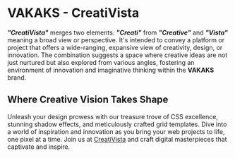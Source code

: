 # VAKAKS - CreatiVista

***"CreatiVista"*** merges two elements: ***"Creati"*** from ***"Creative"*** and ***"Vista"*** meaning a broad view or perspective. It's intended to convey a platform or project that offers a wide-ranging, expansive view of creativity, design, or innovation. The combination suggests a space where creative ideas are not just nurtured but also explored from various angles, fostering an environment of innovation and imaginative thinking within the **VAKAKS** brand.



## Where Creative Vision Takes Shape


Unleash your design prowess with our treasure trove of CSS excellence, 
stunning shadow effects, and meticulously crafted grid templates. 
Dive into a world of inspiration and innovation as you bring your web projects to life, 
one pixel at a time. Join us at [CreatiVista](https://design.vakaks.com "Design Vakaks") and craft digital masterpieces that captivate and inspire.

